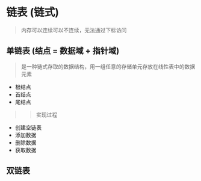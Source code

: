 <!--
 * @Author: HarlieYang
 * @Date: 2020-07-30 11:15:53
 * @LastEditTime: 2020-07-30 14:48:37
 * @LastEditors: Please set LastEditors
 * @Description: 链表
 * @FilePath: /data_structure/链表.md
--> 
# 链表 (链式)
> 内存可以连续可以不连续，无法通过下标访问

## 单链表 (结点 = 数据域 + 指针域)
> 是一种链式存取的数据结构，用一组任意的存储单元存放在线性表中的数据元素
* 根结点
* 首结点
* 尾结点

>> 实现过程
* 创建空链表
* 添加数据
* 删除数据
* 获取数据

## 双链表
